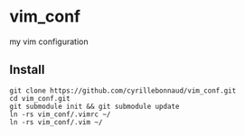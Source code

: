 # vim_conf
my vim configuration

## Install

```
git clone https://github.com/cyrillebonnaud/vim_conf.git
cd vim_conf.git
git submodule init && git submodule update
ln -rs vim_conf/.vimrc ~/
ln -rs vim_conf/.vim ~/
```
